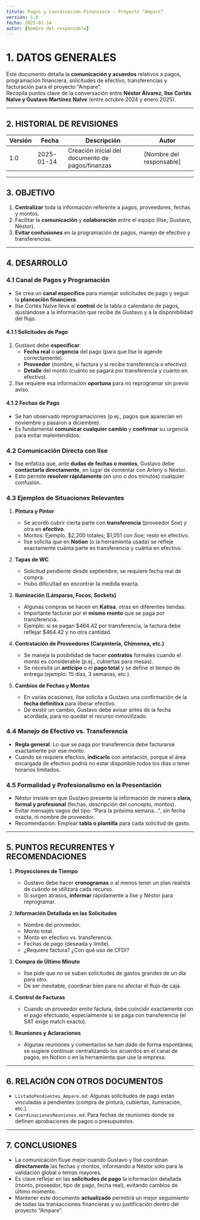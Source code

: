 ```yaml
---
título: Pagos y Coordinación Financiera – Proyecto “Ampare”
versión: 1.0
fecha: 2025-01-14
autor: [Nombre del responsable]
---
```


# 1. DATOS GENERALES
Este documento detalla la **comunicación y acuerdos** relativos a pagos, programación financiera, solicitudes de efectivo, transferencias y facturación para el proyecto “Ampare”.  
Recopila puntos clave de la conversación entre **Néstor Álvarez, Ilse Cortés Nalve y Gustavo Martínez Nalve** (entre octubre 2024 y enero 2025).

---

## 2. HISTORIAL DE REVISIONES

| **Versión** | **Fecha**   | **Descripción**                                 | **Autor**                |
|-------------|-------------|-------------------------------------------------|--------------------------|
| 1.0         | 2025-01-14  | Creación inicial del documento de pagos/finanzas | [Nombre del responsable] |

---

## 3. OBJETIVO

1. **Centralizar** toda la información referente a pagos, proveedores, fechas y montos.  
2. Facilitar la **comunicación** y **colaboración** entre el equipo (Ilse, Gustavo, Néstor).  
3. **Evitar confusiones** en la programación de pagos, manejo de efectivo y transferencias.  

---

## 4. DESARROLLO

### 4.1 Canal de Pagos y Programación

- Se crea un **canal específico** para manejar solicitudes de pago y seguir la **planeación financiera**.  
- Ilse Cortés Nalve lleva el **control** de la tabla o calendario de pagos, ajustándose a la información que recibe de Gustavo y a la disponibilidad del flujo.  

#### 4.1.1 Solicitudes de Pago  
1. Gustavo debe **especificar**:
   - **Fecha real** o **urgencia** del pago (para que Ilse lo agende correctamente).  
   - **Proveedor** (nombre, si factura y si recibe transferencia o efectivo).  
   - **Detalle** del monto (cuánto se pagará por transferencia y cuánto en efectivo).  
2. Ilse requiere esa información **oportuna** para no reprogramar sin previo aviso.  

#### 4.1.2 Fechas de Pago  
- Se han observado reprogramaciones (p.ej., pagos que aparecían en noviembre y pasaron a diciembre).  
- Es fundamental **comunicar cualquier cambio** y **confirmar** su urgencia para evitar malentendidos.

### 4.2 Comunicación Directa con Ilse

- Ilse enfatiza que, ante **dudas de fechas o montos**, Gustavo debe **contactarla directamente**, en lugar de comentar con Arleny o Néstor.  
- Esto permite **resolver rápidamente** (en uno o dos minutos) cualquier confusión.

### 4.3 Ejemplos de Situaciones Relevantes

1. **Pintura y Pintor**  
   - Se acordó cubrir cierta parte con **transferencia** (proveedor Soe) y otra en **efectivo**.  
   - Montos: Ejemplo, \$2,200 totales; \$1,051 con Soe; resto en efectivo.  
   - Ilse solicita que en **Notion** (o la herramienta usada) se refleje exactamente cuánta parte es transferencia y cuánta en efectivo.

2. **Tapas de WC**  
   - Solicitud pendiente desde septiembre; se requiere fecha real de compra.  
   - Hubo dificultad en encontrar la medida exacta.

3. **Iluminación (Lámparas, Focos, Sockets)**  
   - Algunas compras se hacen en **Katisa**, otras en diferentes tiendas.  
   - Importante facturar por el **mismo monto** que se paga por transferencia.  
   - Ejemplo: si se pagan \$464.42 por transferencia, la factura debe reflejar \$464.42 y no otra cantidad.  

4. **Contratación de Proveedores (Carpintería, Chimenea, etc.)**  
   - Se maneja la posibilidad de hacer **contratos** formales cuando el monto es considerable (p.ej., cubiertas para mesas).  
   - Se necesita un **anticipo** o el **pago total** y se define el tiempo de entrega (ejemplo: 15 días, 3 semanas, etc.).

5. **Cambios de Fechas y Montos**  
   - En varias ocasiones, Ilse solicita a Gustavo una confirmación de la **fecha definitiva** para liberar efectivo.  
   - De existir un cambio, Gustavo debe avisar antes de la fecha acordada, para no quedar el recurso inmovilizado.

### 4.4 Manejo de Efectivo vs. Transferencia

- **Regla general**: Lo que se paga por transferencia debe facturarse exactamente por ese monto.  
- Cuando se requiere efectivo, **indicarlo** con antelación, porque el área encargada de efectivo podría no estar disponible todos los días o tener horarios limitados.

### 4.5 Formalidad y Profesionalismo en la Presentación

- Néstor insiste en que Gustavo presente la información de manera **clara, formal y profesional** (fechas, descripción del concepto, montos).  
- Evitar mensajes vagos del tipo: “Para la próxima semana…”, sin fecha exacta, ni nombre de proveedor.  
- Recomendación: Emplear **tabla o plantilla** para cada solicitud de gasto.

---

## 5. PUNTOS RECURRENTES Y RECOMENDACIONES

1. **Proyecciones de Tiempo**  
   - Gustavo debe hacer **cronogramas** o al menos tener un plan realista de cuándo se utilizará cada recurso.  
   - Si surgen atrasos, **informar** rápidamente a Ilse y Néstor para reprogramar.

2. **Información Detallada en las Solicitudes**  
   - Nombre del proveedor.  
   - Monto total.  
   - Monto en efectivo vs. transferencia.  
   - Fechas de pago (deseada y límite).  
   - ¿Requiere factura? ¿Con qué uso de CFDI?

3. **Compra de Último Minuto**  
   - Ilse pide que no se suban solicitudes de gastos grandes de un día para otro.  
   - De ser inevitable, coordinar bien para no afectar el flujo de caja.

4. **Control de Facturas**  
   - Cuando un proveedor emite factura, debe coincidir exactamente con el pago efectuado, especialmente si se paga con transferencia (el SAT exige match exacto).

5. **Reuniones y Aclaraciones**  
   - Algunas reuniones y comentarios se han dado de forma espontánea; se sugiere continuar centralizando los acuerdos en el canal de pagos, en Notion o en la herramienta que use la empresa.

---

## 6. RELACIÓN CON OTROS DOCUMENTOS

- `ListadoPendientes_Ampare.md`: Algunas solicitudes de pago están vinculadas a pendientes (compra de pintura, cubiertas, iluminación, etc.).  
- `CoordinacionesReuniones.md`: Para fechas de reuniones donde se definen aprobaciones de pagos o presupuestos.

---

## 7. CONCLUSIONES

- La comunicación fluye mejor cuando Gustavo y Ilse coordinan **directamente** las fechas y montos, informando a Néstor sólo para la validación global o temas mayores.  
- Es clave reflejar en las **solicitudes de pago** la información detallada (monto, proveedor, tipo de pago, fecha real), evitando cambios de último momento.  
- Mantener este documento **actualizado** permitirá un mejor seguimiento de todas las transacciones financieras y su justificación dentro del proyecto “Ampare”.

